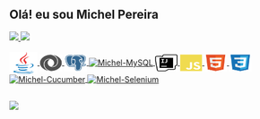 ## Olá! eu sou Michel Pereira

<div>
  <a href="https://github.com/Michel-P-C">
  <img height="180em" src="https://github-readme-stats.vercel.app/api?username=Michel-P-C&show_icons=true&theme=merko&include_all_commits=true&count_private=true"/>
  <img height="180em" src="https://github-readme-stats.vercel.app/api/top-langs/?username=Michel-P-C&layout=compact&langs_count=16&theme=merko"/>
</div>
<div style="display: inline_block"><br>
          
          
  <img align="center" alt="Michel-Java" height="40" width="50" src="https://raw.githubusercontent.com/devicons/devicon/master/icons/java/java-original.svg">
  <img align="center" alt="Michel-json" height="30" width="40" src="https://raw.githubusercontent.com/devicons/devicon/master/icons/json/json-plain.svg">
  <img align="center" alt="Michel-postgresql" height="30" width="40" src="https://raw.githubusercontent.com/devicons/devicon/master/icons/postgresql/postgresql-plain.svg">
  <img align="center" alt="Michel-MySQL" height="40" width="50" src="https://cdn.jsdelivr.net/gh/devicons/devicon/icons/mysql/mysql-original.svg">
  <img align="center" alt="Michel-intelliuj" height="30" width="40" src="https://raw.githubusercontent.com/devicons/devicon/master/icons/intellij/intellij-plain.svg">
  <img align="center" alt="Michel-Js" height="30" width="40" src="https://raw.githubusercontent.com/devicons/devicon/master/icons/javascript/javascript-plain.svg">
  <img align="center" alt="Michel-HTML" height="30" width="40" src="https://raw.githubusercontent.com/devicons/devicon/master/icons/html5/html5-original.svg">
  <img align="center" alt="Michel-CSS" height="30" width="40" src="https://raw.githubusercontent.com/devicons/devicon/master/icons/css3/css3-original.svg">
  <img align="center" alt="Michel-Cucumber" height="30" width="40" src="https://cdn.jsdelivr.net/gh/devicons/devicon/icons/cucumber/cucumber-plain.svg">
  <img align="center" alt="Michel-Selenium" height="30" width="40" src="https://cdn.jsdelivr.net/gh/devicons/devicon/icons/selenium/selenium-original.svg">
  
</div>
  
  ##
 
<div> 
  <a href=https://www.linkedin.com/in/michel-pereira-desenvolvedor-software-java-backend-spring-boot-mysql/ target="_blank"><img src="https://img.shields.io/badge/-LinkedIn-%230077B5?style=for-the-badge&logo=linkedin&logoColor=white" target="_blank"></a> 
 
</div>

